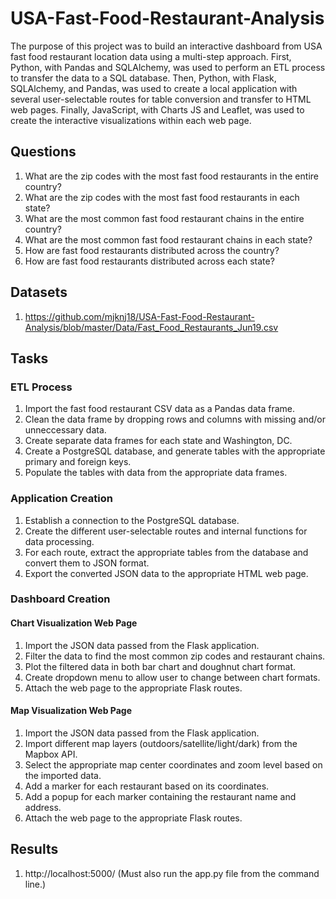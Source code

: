 # USA-Fast-Food-Restaurant-Analysis

The purpose of this project was to build an interactive dashboard from USA fast food restaurant location data using a multi-step approach. First, Python, with Pandas and SQLAlchemy, was used to perform an ETL process to transfer the data to a SQL database. Then, Python, with Flask, SQLAlchemy, and Pandas, was used to create a local application with several user-selectable routes for table conversion and transfer to HTML web pages. Finally, JavaScript, with Charts JS and Leaflet, was used to create the interactive visualizations within each web page.

## Questions

1. What are the zip codes with the most fast food restaurants in the entire country?
2. What are the zip codes with the most fast food restaurants in each state?
3. What are the most common fast food restaurant chains in the entire country?
4. What are the most common fast food restaurant chains in each state?
5. How are fast food restaurants distributed across the country?
6. How are fast food restaurants distributed across each state?

## Datasets

1. https://github.com/mjknj18/USA-Fast-Food-Restaurant-Analysis/blob/master/Data/Fast_Food_Restaurants_Jun19.csv

## Tasks

### ETL Process

1. Import the fast food restaurant CSV data as a Pandas data frame.
2. Clean the data frame by dropping rows and columns with missing and/or unneccessary data.
3. Create separate data frames for each state and Washington, DC.
4. Create a PostgreSQL database, and generate tables with the appropriate primary and foreign keys.
5. Populate the tables with data from the appropriate data frames.

### Application Creation

1. Establish a connection to the PostgreSQL database.
2. Create the different user-selectable routes and internal functions for data processing.
3. For each route, extract the appropriate tables from the database and convert them to JSON format.
4. Export the converted JSON data to the appropriate HTML web page.

### Dashboard Creation

#### Chart Visualization Web Page

1. Import the JSON data passed from the Flask application.
2. Filter the data to find the most common zip codes and restaurant chains.
3. Plot the filtered data in both bar chart and doughnut chart format.
4. Create dropdown menu to allow user to change between chart formats.
5. Attach the web page to the appropriate Flask routes.

#### Map Visualization Web Page

1. Import the JSON data passed from the Flask application.
2. Import different map layers (outdoors/satellite/light/dark) from the Mapbox API.
3. Select the appropriate map center coordinates and zoom level based on the imported data.
4. Add a marker for each restaurant based on its coordinates.
5. Add a popup for each marker containing the restaurant name and address.
6. Attach the web page to the appropriate Flask routes.

## Results

1. http://localhost:5000/ (Must also run the app.py file from the command line.)